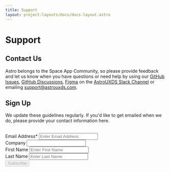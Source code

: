 ```yaml
---
title: Support
layout: project:layouts/docs/docs-layout.astro
---
```


# Support

## Contact Us

Astro belongs to the Space App Community, so please provide feedback and let us know when you have questions or need help by using our [GitHub Issues](https://github.com/RocketCommunicationsInc/astro/issues), [GitHub Discussions](https://github.com/RocketCommunicationsInc/astro/discussions), [Figma](https://www.figma.com/@astrouxds) on the [AstroUXDS Slack Channel](https://astrouxds.slack.com) or emailing support@astrouxds.com.

## Sign Up

We update these guidelines regularly. If you'd like to get emailed when we do, please provide your contact information here.

<br />

<section class="p-signup-support" class="support__email-signup">
    <link href="/src/components/home/signup/home-signup.css" rel="stylesheet"
        type="text/css">
    <div id="mc_embed_signup">
        <form action="https://rocketcom.us12.list-manage.com/subscribe/post" method="GET" id="mc-embedded-subscribe-form"  name="mc-embedded-subscribe-form" class="validate" target="_blank"
            novalidate="novalidate">
            <div id="mc_embed_signup_scroll" class="p-signup-form-control">
                <div class="mc-field-layout">
                    <div class="mc-field-group" class="p-signup-content">
                        <label for="mce-EMAIL">Email Address*</label>
                        <input type="email" value="" name="EMAIL" class="required email" id="mce-EMAIL" placeholder="Enter Email Address" onkeyup= handleSubmit()
                            aria-required="true">
                    </div>
                    <div class="mc-field-group">
                        <label for="mce-COMPANY">Company</label>
                        <input type="text" value="" name="COMPANY" id="mce-COMPANY">
                    </div>
                </div>
                <div class="mc-field-layout">
                    <div class="mc-field-group">
                        <label for="mce-FNAME">First Name</label>
                        <input type="text" value="" name="FNAME" id="mce-FNAME" placeholder="Enter First Name">
                    </div>
                    <div class="mc-field-group">
                        <label for="mce-LNAME">Last Name</label>
                        <input type="text" value="" name="LNAME" id="mce-LNAME" placeholder="Enter Last Name">
                    </div>
                </div>
                <div id="mce-responses" class="clear">
                    <div class="response" id="mce-error-response" style="display:none"></div>
                    <div class="response" id="mce-success-response" style="display:none"></div>
                </div>
                <div style="position: absolute; left: -5000px;" aria-hidden="true"><input type="text"
                        name="b_f067e558ee805172850a87843_c1af406c10" tabindex="-1" value="">
                </div>
            </div>
            <div><input type="submit" value="Subscribe" name="subscribe" id="mc-embedded-subscribe" class="submit-support-button"  disabled="disabled"></div>
            <input type="hidden" name="id" value="c1af406c10" />
            <input type="hidden" name="u" value="f067e558ee805172850a87843" />
            <input type="hidden" name="b_f067e558ee805172850a87843_c1af406c10" />
        </form>
    </div>
    <script type="text/javascript" src="//s3.amazonaws.com/downloads.mailchimp.com/js/mc-validate.js">
    </script>
    <script type="text/javascript">
        function handleSubmit() {
 const button = document.getElementById('mc-embedded-subscribe')
        button.removeAttribute("disabled")
        }
</script>
</section>